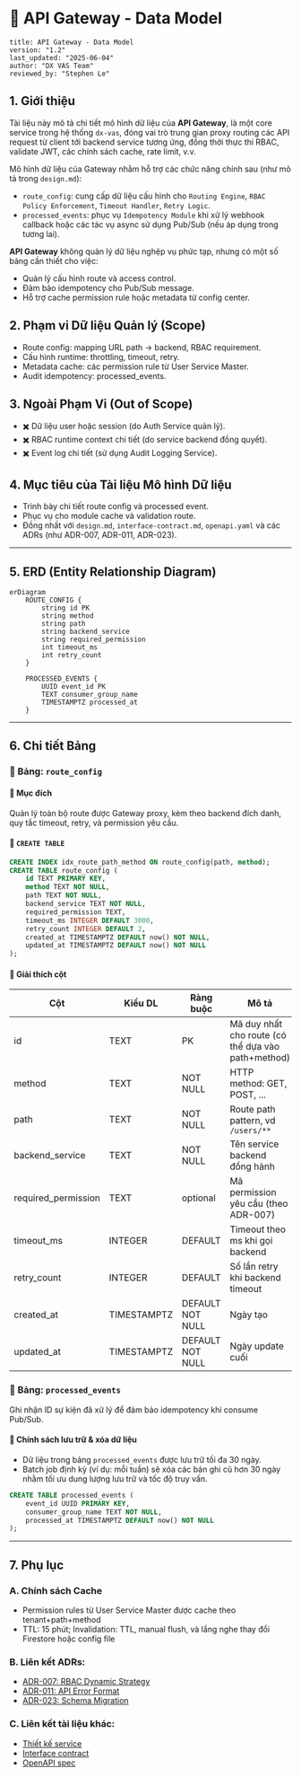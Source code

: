 # 📃 API Gateway - Data Model

```
title: API Gateway - Data Model
version: "1.2"
last_updated: "2025-06-04"
author: "DX VAS Team"
reviewed_by: "Stephen Le"
```

## 1. Giới thiệu

Tài liệu này mô tả chi tiết mô hình dữ liệu của **API Gateway**, là một core service trong hệ thống `dx-vas`, đóng vai trò trung gian proxy routing các API request từ client tới backend service tương ứng, đồng thời thực thi RBAC, validate JWT, các chính sách cache, rate limit, v.v.

Mô hình dữ liệu của Gateway nhằm hỗ trợ các chức năng chính sau (như mô tả trong `design.md`):
- `route_config`: cung cấp dữ liệu cấu hình cho `Routing Engine`, `RBAC Policy Enforcement`, `Timeout Handler`, `Retry Logic`.
- `processed_events`: phục vụ `Idempotency Module` khi xử lý webhook callback hoặc các tác vụ async sử dụng Pub/Sub (nếu áp dụng trong tương lai).


**API Gateway** không quản lý dữ liệu nghệp vụ phức tạp, nhưng có một số bảng cần thiết cho việc:

* Quản lý cấu hình route và access control.
* Đảm bảo idempotency cho Pub/Sub message.
* Hỗ trợ cache permission rule hoặc metadata từ config center.

## 2. Phạm vi Dữ liệu Quản lý (Scope)

* Route config: mapping URL path → backend, RBAC requirement.
* Cấu hình runtime: throttling, timeout, retry.
* Metadata cache: các permission rule từ User Service Master.
* Audit idempotency: processed\_events.

## 3. Ngoài Phạm Vi (Out of Scope)

* ✖️ Dữ liệu user hoặc session (do Auth Service quản lý).
* ✖️ RBAC runtime context chi tiết (do service backend đồng quyết).
* ✖️ Event log chi tiết (sử dụng Audit Logging Service).

## 4. Mục tiêu của Tài liệu Mô hình Dữ liệu

* Trình bày chi tiết route config và processed event.
* Phục vụ cho module cache và validation route.
* Đồng nhất với `design.md`, `interface-contract.md`, `openapi.yaml` và các ADRs (như ADR-007, ADR-011, ADR-023).

---

## 5. ERD (Entity Relationship Diagram)

```mermaid
erDiagram
    ROUTE_CONFIG {
        string id PK
        string method
        string path
        string backend_service
        string required_permission
        int timeout_ms
        int retry_count
    }

    PROCESSED_EVENTS {
        UUID event_id PK
        TEXT consumer_group_name
        TIMESTAMPTZ processed_at
    }
```

---

## 6. Chi tiết Bảng

### 📌 Bảng: `route_config`

#### 📏 Mục đích

Quản lý toàn bộ route được Gateway proxy, kèm theo backend đích danh, quy tắc timeout, retry, và permission yêu cầu.

#### 📜 `CREATE TABLE`

```sql
CREATE INDEX idx_route_path_method ON route_config(path, method);
CREATE TABLE route_config (
    id TEXT PRIMARY KEY,
    method TEXT NOT NULL,
    path TEXT NOT NULL,
    backend_service TEXT NOT NULL,
    required_permission TEXT,
    timeout_ms INTEGER DEFAULT 3000,
    retry_count INTEGER DEFAULT 2,
    created_at TIMESTAMPTZ DEFAULT now() NOT NULL,
    updated_at TIMESTAMPTZ DEFAULT now() NOT NULL
);
```

#### 🧰 Giải thích cột

| Cột                  | Kiểu DL     | Ràng buộc        | Mô tả                                              |
| -------------------- | ----------- | ---------------- | -------------------------------------------------- |
| id                   | TEXT        | PK               | Mã duy nhất cho route (có thể dựa vào path+method) |
| method               | TEXT        | NOT NULL         | HTTP method: GET, POST, ...                        |
| path                 | TEXT        | NOT NULL         | Route path pattern, vd `/users/**`                 |
| backend\_service     | TEXT        | NOT NULL         | Tên service backend đồng hành                      |
| required\_permission | TEXT        | optional         | Mã permission yêu cầu (theo ADR-007)               |
| timeout\_ms          | INTEGER     | DEFAULT          | Timeout theo ms khi gọi backend                    |
| retry\_count         | INTEGER     | DEFAULT          | Số lần retry khi backend timeout                   |
| created\_at          | TIMESTAMPTZ | DEFAULT NOT NULL | Ngày tạo                                           |
| updated\_at          | TIMESTAMPTZ | DEFAULT NOT NULL | Ngày update cuối                                   |

### 🔄 Bảng: `processed_events`

Ghi nhận ID sự kiện đã xử lý để đảm bảo idempotency khi consume Pub/Sub.

#### 🧹 Chính sách lưu trữ & xóa dữ liệu
- Dữ liệu trong bảng `processed_events` được lưu trữ tối đa 30 ngày.
- Batch job định kỳ (ví dụ: mỗi tuần) sẽ xóa các bản ghi cũ hơn 30 ngày nhằm tối ưu dung lượng lưu trữ và tốc độ truy vấn.

```sql
CREATE TABLE processed_events (
    event_id UUID PRIMARY KEY,
    consumer_group_name TEXT NOT NULL,
    processed_at TIMESTAMPTZ DEFAULT now() NOT NULL
);
```

---

## 7. Phụ lục

### A. Chính sách Cache

* Permission rules từ User Service Master được cache theo tenant+path+method
* TTL: 15 phút; Invalidation: TTL, manual flush, và lắng nghe thay đổi Firestore hoặc config file

### B. Liên kết ADRs:

* [ADR-007: RBAC Dynamic Strategy](./adr-007-rbac.md)
* [ADR-011: API Error Format](./adr-011-api-error-format.md)
* [ADR-023: Schema Migration](./adr-023-schema-migration-strategy.md)

### C. Liên kết tài liệu khác:

* [Thiết kế service](./design.md)
* [Interface contract](./interface-contract.md)
* [OpenAPI spec](./openapi.yaml)

